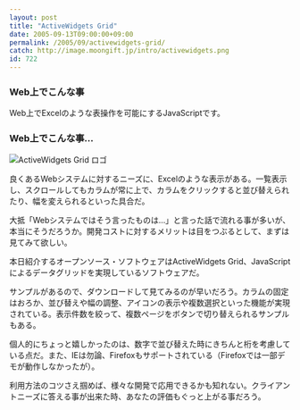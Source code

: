 ```yaml
---
layout: post
title: "ActiveWidgets Grid"
date: 2005-09-13T09:00:00+09:00
permalink: /2005/09/activewidgets-grid/
catch: http://image.moongift.jp/intro/activewidgets.png
id: 722
---
```

### Web上でこんな事
  
Web上でExcelのような表操作を可能にするJavaScriptです。  
<!--more-->  

### Web上でこんな事…
  

![ActiveWidgets Grid ロゴ](http://image.moongift.jp/intro/activewidgets.png "ActiveWidgets Grid ロゴ")

  

良くあるWebシステムに対するニーズに、Excelのような表示がある。一覧表示し、スクロールしてもカラムが常に上で、カラムをクリックすると並び替えられたり、幅を変えられるといった具合だ。

  

大抵「Webシステムではそう言ったものは…」と言った話で流れる事が多いが、本当にそうだろうか。開発コストに対するメリットは目をつぶるとして、まずは見てみて欲しい。

  

本日紹介するオープンソース・ソフトウェアはActiveWidgets Grid、JavaScriptによるデータグリッドを実現しているソフトウェアだ。

  

サンプルがあるので、ダウンロードして見てみるのが早いだろう。カラムの固定はおろか、並び替えや幅の調整、アイコンの表示や複数選択といった機能が実現されている。表示件数を絞って、複数ページをボタンで切り替えられるサンプルもある。

  

個人的にちょっと嬉しかったのは、数字で並び替えた時にきちんと桁を考慮している点だ。また、IEは勿論、Firefoxもサポートされている（Firefoxでは一部デモが動作しなかったが）。

  

利用方法のコツさえ掴めば、様々な開発で応用できるかも知れない。クライアントニーズに答える事が出来た時、あなたの評価もぐっと上がる事だろう。

